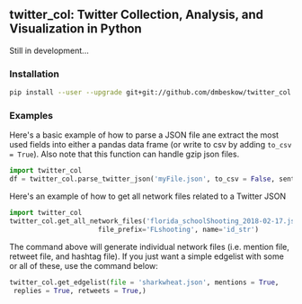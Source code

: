 ## twitter_col: Twitter Collection, Analysis, and Visualization in Python

Still in development...

### Installation

```bash
pip install --user --upgrade git+git://github.com/dmbeskow/twitter_col.git
```

### Examples

Here's a basic example of how to parse a JSON file ane extract the most used fields
into either a pandas data frame (or write to csv by adding `to_csv = True`).  Also 
note that this function can handle gzip json files.

```python
import twitter_col
df = twitter_col.parse_twitter_json('myFile.json', to_csv = False, sentiment = True)
```


Here's an example of how to get all network files related to a Twitter JSON

```python
import twitter_col
twitter_col.get_all_network_files('florida_schoolShooting_2018-02-17.json',
                      file_prefix='FLshooting', name='id_str')
```

The command above will generate individual network files (i.e. mention file, 
retweet file, and hashtag file).  If you just want a simple edgelist with some or 
all of these, use the command below:

```python
twitter_col.get_edgelist(file = 'sharkwheat.json', mentions = True,
 replies = True, retweets = True,)
```